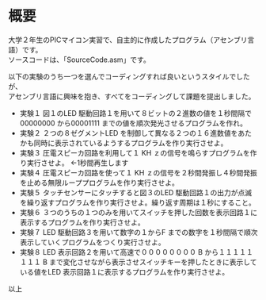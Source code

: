 # 概要
大学２年生のPICマイコン実習で、自主的に作成したプログラム（アセンブリ言語）です。  
ソースコードは、「SourceCode.asm」です。  
  
以下の実験のうち一つを選んでコーディングすれば良いというスタイルでしたが、  
アセンブリ言語に興味を抱き、すべてをコーディングして課題を提出しました。
- 実験１ 図１のLED 駆動回路１を用いて８ビットの２進数の値を１秒間隔で00000000 から00001111 までの値を順次発光させるプログラムを作れ。	
- 実験２ ２つの８ゼグメントLED を制御して異なる２つの１６進数値をあたかも同時に表示されているようするプログラムを作り実行させよ。
- 実験３ 圧電スピーカ回路を利用して１ KH ｚの信号を鳴らすプログラムを作り実行させよ。  ←1秒間再生します
- 実験４ 圧電スピーカ回路を使って１ KH ｚの信号を２秒間発振し４秒間発振を止める無限ループプログラムを作り実行させよ。
- 実験５ タッチセンサーにタッチすると図３のLED 駆動回路１の出力が点滅を繰り返すプログラムを作り実行させよ。繰り返す周期は１秒にすること。
- 実験６ ３つのうちの１つのみを用いてスイッチを押した回数を表示回路１に表示するプログラムを作り実行させよ。
- 実験７ LED 駆動回路３を用いて数字の１からF までの数字を１秒間隔で順次表示していくプログラムをつくり実行させよ。
- 実験８ LED 表示回路２を用いて高速で００００００００ B から１１１１１１１１ B まで変化させながら表示させスイッチキーを押したときに表示している値をLED 表示回路１に表示するプログラムを作り実行させよ。
  
以上
